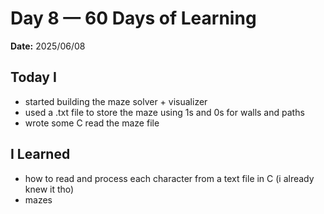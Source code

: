 # Day 8 — 60 Days of Learning
**Date:** 2025/06/08


## Today I
- started building the maze solver + visualizer
- used a .txt file to store the maze using 1s and 0s for walls and paths
- wrote some C read the maze file


## I Learned
- how to read and process each character from a text file in C (i already knew it tho)
- mazes

